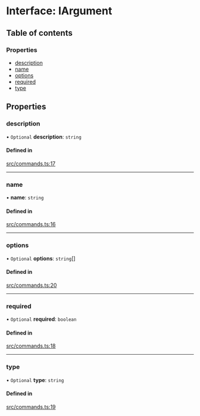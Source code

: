 # Interface: IArgument

## Table of contents

### Properties

- [description](../wiki/IArgument#description)
- [name](../wiki/IArgument#name)
- [options](../wiki/IArgument#options)
- [required](../wiki/IArgument#required)
- [type](../wiki/IArgument#type)

## Properties

### description

• `Optional` **description**: `string`

#### Defined in

[src/commands.ts:17](https://github.com/FFGFlash/ffg-discord-framework/blob/bd3dc5f/src/commands.ts#L17)

___

### name

• **name**: `string`

#### Defined in

[src/commands.ts:16](https://github.com/FFGFlash/ffg-discord-framework/blob/bd3dc5f/src/commands.ts#L16)

___

### options

• `Optional` **options**: `string`[]

#### Defined in

[src/commands.ts:20](https://github.com/FFGFlash/ffg-discord-framework/blob/bd3dc5f/src/commands.ts#L20)

___

### required

• `Optional` **required**: `boolean`

#### Defined in

[src/commands.ts:18](https://github.com/FFGFlash/ffg-discord-framework/blob/bd3dc5f/src/commands.ts#L18)

___

### type

• `Optional` **type**: `string`

#### Defined in

[src/commands.ts:19](https://github.com/FFGFlash/ffg-discord-framework/blob/bd3dc5f/src/commands.ts#L19)
